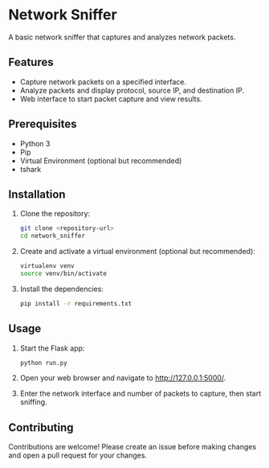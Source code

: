 # Network Sniffer

A basic network sniffer that captures and analyzes network packets.

## Features

- Capture network packets on a specified interface.
- Analyze packets and display protocol, source IP, and destination IP.
- Web interface to start packet capture and view results.

## Prerequisites

- Python 3
- Pip
- Virtual Environment (optional but recommended)
- tshark 

## Installation

1. Clone the repository:
   ```sh
   git clone <repository-url>
   cd network_sniffer

2. Create and activate a virtual environment (optional but recommended):
    ```sh
    virtualenv venv
    source venv/bin/activate

3. Install the dependencies:
    ```sh
    pip install -r requirements.txt


## Usage

1. Start the Flask app:
    ```sh
    python run.py

2. Open your web browser and navigate to http://127.0.0.1:5000/.

3. Enter the network interface and number of packets to capture, then start sniffing.

## Contributing
Contributions are welcome! Please create an issue before making changes and open a pull request for your changes.





